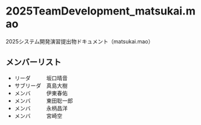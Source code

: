 # 2025TeamDevelopment_matsukai.mao
2025システム開発演習提出物ドキュメント（matsukai.mao）
## メンバーリスト
- リーダ　　　坂口晴音
- サブリーダ　真島大樹
- メンバ　　　伊東春佑
- メンバ　　　東田聡一郎
- メンバ　　　永柄昌洋
- メンバ　　　宮崎空
